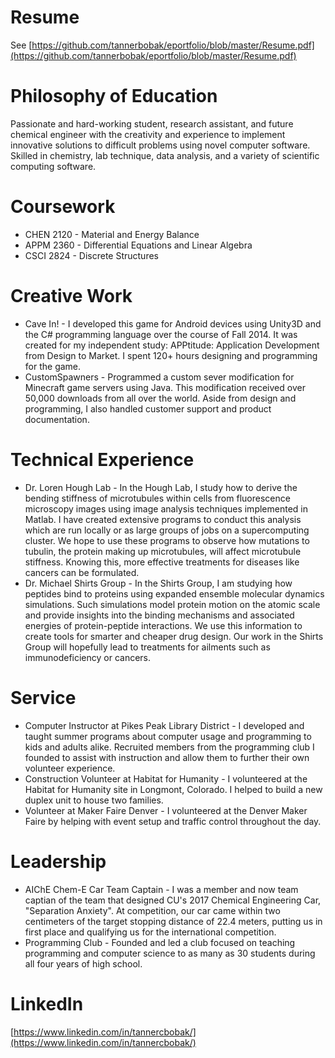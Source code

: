 # Resume
See [https://github.com/tannerbobak/eportfolio/blob/master/Resume.pdf](https://github.com/tannerbobak/eportfolio/blob/master/Resume.pdf)

# Philosophy of Education
Passionate and hard-working student, research assistant, and future chemical engineer with the creativity and experience to implement innovative solutions to difficult problems using novel computer software. Skilled in chemistry, lab technique, data analysis, and a variety of scientific computing software.

# Coursework
* CHEN 2120 - Material and Energy Balance
* APPM 2360 - Differential Equations and Linear Algebra
* CSCI 2824 - Discrete Structures

# Creative Work
* Cave In! - I developed this game for Android devices using Unity3D and the C# programming language over the course of Fall 2014. It was created for my independent study: APPtitude: Application Development from Design to Market. I spent 120+ hours designing and programming for the game.
* CustomSpawners - Programmed a custom sever modification for Minecraft game servers using Java. This modification received over 50,000 downloads from all over the world. Aside from design and programming, I also handled customer support and product documentation.

# Technical Experience
* Dr. Loren Hough Lab - In the Hough Lab, I study how to derive the bending stiffness of microtubules within cells from fluorescence microscopy images using image analysis techniques implemented in Matlab. I have created extensive programs to conduct this analysis which are run locally or as large groups of jobs on a supercomputing cluster. We hope to use these programs to observe how mutations to tubulin, the protein making up microtubules, will affect microtubule stiffness. Knowing this, more effective treatments for diseases like cancers can be formulated.
* Dr. Michael Shirts Group - In the Shirts Group, I am studying how peptides bind to proteins using expanded ensemble molecular dynamics simulations. Such simulations model protein motion on the atomic scale and provide insights into the binding mechanisms and associated energies of protein-peptide interactions. We use this information to create tools for smarter and cheaper drug design. Our work in the Shirts Group will hopefully lead to treatments for ailments such as immunodeficiency or cancers.

# Service
* Computer Instructor at Pikes Peak Library District - I developed and taught summer programs about computer usage and programming to kids and adults alike. Recruited members from the programming club I founded to assist with instruction and allow them to further their own volunteer experience. 
* Construction Volunteer at Habitat for Humanity - I volunteered at the Habitat for Humanity site in Longmont, Colorado. I helped to build a new duplex unit to house two families.
* Volunteer at Maker Faire Denver - I volunteered at the Denver Maker Faire by helping with event setup and traffic control throughout the day.

# Leadership
* AIChE Chem-E Car Team Captain - I was a member and now team captian of the team that designed CU's 2017 Chemical Engineering Car, "Separation Anxiety". At competition, our car came within two centimeters of the target stopping distance of 22.4 meters, putting us in first place and qualifying us for the international competition.
* Programming Club - Founded and led a club focused on teaching programming and computer science to as many as 30 students during all four years of high school.

# LinkedIn
[https://www.linkedin.com/in/tannercbobak/](https://www.linkedin.com/in/tannercbobak/)

